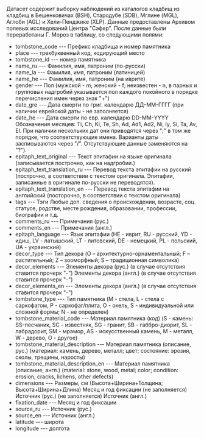 Датасет содержит выборку наблюдений из каталогов кладбищ из кладбищ в Бешенковичах (BSH), Стародубе (SDB), Мглине (MGL), Аглоби (AGL) и Хели-Пенджике (XLP). Данные предоставлены Архивом полевых исследований Центра "Сэфер". После данные были переработаны Г. Мороз в таблицу, со следующими полями:

* tombstone_code --- Префикс кладбища и номер памятника
* place --- трехбуквенный код, кодирующий место
* tombstone_id --- номер памятника
* name_ru --- Фамилия, имя, патроним (по-русски)
* name_la --- Фамилия, имя, патроним (латиницей)
* name_he --- Фамилия, имя, патроним (на иврите)
* gender --- Пол (мужской - m; женский - f; неизвестен - n, в парных и групповых надгробий указывается пол каждого покойного в порядке перечисления имен через знак "+")
* date_gre --- Дата смерти по григ. календарю ДД-ММ-ГГГГ (при наличии еврейской даты - не заполняется)
* date_he --- Дата смерти по евр. календарю DD-ММ-YYYY Обозначения месяцев: Ti, Ch, Ki, Te, Sh, Ad, Ad1, Ad2, Ni, Iy, Si, Ta, Av, El. При наличии нескольких дат они приводятся через ";" в том же порядке, что соответствующие имена. Варианты даты засписываются через "/". Отсутствующие данные заменяются на "?").
* epitaph_text_original --- Текст эпитафии на языке оригинала (записывается построчно, как на надгробии.)
* epitaph_text_translation_ru --- Перевод текста эпитафии на русский (построчно, в соответствии с текстом оригинала. Эпитафии, записанные в оригинале по-русски не переводятся).
* epitaph_text_translation_en --- Перевод текста эпитафии на английский
(посторочно, в соответствии с текстом оригинала)
* tags --- Тэги Любые доп. сведения о происхождении, возрасте, соц. статусе, родстве, месте рождения, образовании, профессии, биографии и т.д.
* comments_ru --- Примечания (рус.)
* comments_en --- Примечания (англ.)
* epitaph_language --- Язык эпитафии (HE - иврит, RU - русский, YD - идиш, LV - латышский, LT - литовский, DE - немецкий, PL - польский, UA - украинский)
* decor_type --- Тип декора (O – архитектурно-орнаментальный; F – растительный; Z – зооморфный; S – традиционная символика)
* decor_elements --- Элементы декора (рус.) (в случае отсутствия ставится прочерк "-")	Элементы декора (англ.) (в случае отсутствия ставится прочерк "-")
* decor_elements_en --- Элементы декора (англ.) (в случае отсутствия ставится прочерк "-")
* tombstone_type --- Тип памятника (M - стела, L - стела с саркофагом, P - саркофаг/плита, O - охель, S - индивидуальной или сложной формы; N - не определен)
* tombstone_material_code --- Материал памятника (код) (S - камень: SS-песчаник, SC - известняк, SG - гранит, SB - габбро-диорит, SL - лабрадорит, SM - мрамор, AS - искусственный камень, M - металл, W - дерево, O - другое)
* tombstone_material_description --- Материал памятника (описание, рус.) (материал: камень, дерево, металл; цвет; состояние: эрозия, сколы, трещины, наросты) 
* tombstone_material_description_en --- Материал памятника (описание, англ.) (material: stone, wood, metal; color; condition: erosion, cracks, lichens, other defects)
* dimensions --- Размеры, см (Высота+Ширина+Толщина; Высота+Ширина+Длина)	Месяц и год фиксации (не заполняется)	Источник (рус.) (не заполняется)	Источник (англ.)
* fixation_date --- Месяц и год фиксации
* source_ru --- Источник (рус.)
* source_en --- Источник (англ.) 
* latitude --- широта
* longitude --- долгота
